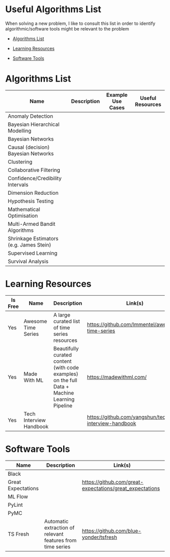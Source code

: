 # Useful Algorithms List

When solving a new problem, I like to consult this list in order to identify algorithmic/software tools might be relevant to the problem

* [Algorithms List](#algorithms-list)

* [Learning Resources](#learning-resources)

* [Software Tools](#software-tools)

# Algorithms List 
Name                                   | Description              | Example Use Cases         | Useful Resources
---------------------------------------|--------------------------|---------------------------|------------------
Anomaly Detection                      |                          |                           |
Bayesian Hierarchical Modelling        |                          |                           | 
Bayesian Networks                      |                          |                           |  
Causal (decision) Bayesian Networks    |                          |                           |
Clustering                             |                          |                           | 
Collaborative Filtering                |                          |                           | 
Confidence/Credibility Intervals       |                          |                           | 
Dimension Reduction                    |                          |                           | 
Hypothesis Testing                     |                          |                           | 
Mathematical Optimisation              |                          |                           | 
Multi-Armed Bandit Algorithms | | | |
Shrinkage Estimators (e.g. James Stein)|                          |                           | 
Supervised Learning                    |                          |                           |
Survival Analysis                      |                          |                           |

# Learning Resources 

Is Free | Name                    | Description                                   | Link(s)
--------|-------------------------|-----------------------------------------------|-------------------
Yes     | Awesome Time Series     | A large curated list of time series resources | https://github.com/lmmentel/awesome-time-series
Yes     | Made With ML            | Beautifully curated content (with code examples) on the full Data + Machine Learning Pipeline | https://madewithml.com/ | 
Yes     | Tech Interview Handbook |                                               | https://github.com/yangshun/tech-interview-handbook

# Software Tools

Name               | Description                                                | Link(s)
-------------------|------------------------------------------------------------|----------
Black              |                                                            |
Great Expectations |                                                            | https://github.com/great-expectations/great_expectations
ML Flow            |                                                            |
PyLint             |                                                            |
PyMC               |                                                            | 
TS Fresh           | Automatic extraction of relevant features from time series | https://github.com/blue-yonder/tsfresh
